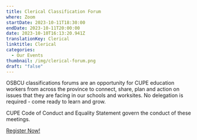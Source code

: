 ```yaml
---
title: Clerical Classification Forum
where: Zoom
startDate: 2023-10-11T18:30:00
endDate: 2023-10-11T20:00:00
date: 2023-10-10T16:13:20.941Z
translationKey: Clerical
linktitle: Clerical
categories:
  - Our Events
thumbnail: /img/clerical-forum.png
draft: "false"
---
```

OSBCU classifications forums are an opportunity for CUPE education workers from across the province to connect, share, plan and action on issues that they are facing in our schools and worksites. No delegation is required - come ready to learn and grow. 

CUPE Code of Conduct and Equality Statement govern the conduct of these meetings.

[Register Now!](https://osbcu-ca.zoom.us/meeting/register/tZIuc-GprDwvGNcbrn1jvgZHIQgJfACE2ZzJ)